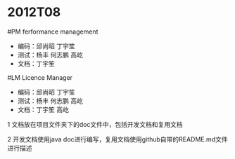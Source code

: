 # 2012T08
#PM   ferformance management

* 编码：邱尚昭 丁宇笙
* 测试：杨丰 何志鹏 高屹
* 文档：丁宇笙

#LM Licence Manager

* 编码：邱尚昭 丁宇笙
* 测试：杨丰 何志鹏 高屹
* 文档：丁宇笙 高屹

1 文档放在项目文件夹下的doc文件中，包括开发文档和复用文档

2 开发文档使用java doc进行编写，复用文档使用github自带的README.md文件进行描述

